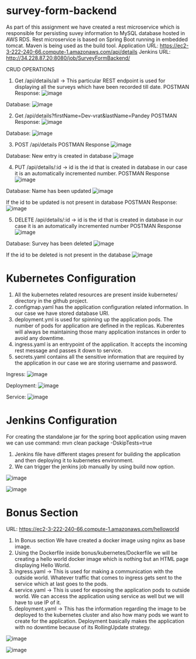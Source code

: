 ﻿# survey-form-backend
As part of this assignment we have created a rest microservice which is responsible for persisting suvey information to MySQL database hosted in AWS RDS.
Rest microservice is based on Spring Boot running in embedded tomcat. Maven is being used as the build tool.
Application URL: https://ec2-3-222-240-66.compute-1.amazonaws.com/api/details
Jenkins URL: http://34.228.87.20:8080/job/SurveyFormBackend/

CRUD OPERATIONS
1) Get /api/details/all -> This particular REST endpoint is used for displaying all the surveys which have been recorded till date.
POSTMAN Response:
![image](https://github.com/dev-founder-titan/survey-form-backend/assets/79055244/7324e76b-bf68-4d6f-b9fc-da9c90d4bb4f)

Database:
![image](https://github.com/dev-founder-titan/survey-form-backend/assets/79055244/1992a3f8-a9fd-416d-8057-a8a3c947573b)

2) Get /api/details?firstName=Dev-vrat&lastName=Pandey
POSTMAN Response:
![image](https://github.com/dev-founder-titan/survey-form-backend/assets/79055244/b050ce3c-45e6-494d-967d-352360759b3f)

Database:
![image](https://github.com/dev-founder-titan/survey-form-backend/assets/79055244/349aaaf6-9c6f-4159-8f83-b3424ddf81a2)

3) POST /api/details
POSTMAN Response
![image](https://github.com/dev-founder-titan/survey-form-backend/assets/79055244/5685a2c0-0ac3-406c-aece-f12062053395)

Database: New entry is created in database
![image](https://github.com/dev-founder-titan/survey-form-backend/assets/79055244/4d4f2ee8-8ea6-4ebb-a0f1-f0a15aa40df6)

4) PUT /api/details/:id -> id is the id that is created in database in our case it is an automatically incremented number.
POSTMAN Response
![image](https://github.com/dev-founder-titan/survey-form-backend/assets/79055244/3746461c-4328-4fa3-92ce-616d78f28a67)

Database: Name has been updated
![image](https://github.com/dev-founder-titan/survey-form-backend/assets/79055244/7f1be447-d7df-4618-b9db-c2094a393926)

If the id to be updated is not present in database
POSTMAN Response:
![image](https://github.com/dev-founder-titan/survey-form-backend/assets/79055244/6514b5fc-e33c-4af9-930a-3d02aa8d55e7)


5) DELETE /api/details/:id -> id is the id that is created in database in our case it is an automatically incremented number
POSTMAN Response
![image](https://github.com/dev-founder-titan/survey-form-backend/assets/79055244/22d995a0-b331-468a-a968-ccb41edbd2b3)

Database: Survey has been deleted
![image](https://github.com/dev-founder-titan/survey-form-backend/assets/79055244/7033dccc-a7dd-4958-aeea-1a2a7684d130)

If the id to be deleted is not present in the database
![image](https://github.com/dev-founder-titan/survey-form-backend/assets/79055244/01309eca-1989-453b-b927-9444914feb32)

# Kubernetes Configuration
1) All the kubernetes related resources are present inside kubernetes/ directory in the github project.
2) configmap.yaml has the application configuration related information. In our case we have stored database URI.
3) deployment.yml is used for spinning up the application pods. The number of pods for application are defined in the replicas. Kuberentes will always be maintaining those many application instances in order to avoid any downtime.
4) ingress.yaml is an entrypoint of the application. It accepts the incoming rest message and passes it down to service.
5) secrets.yaml contains all the sensitive information that are required by the application in our case we are storing username and password.

Ingress:
![image](https://github.com/dev-founder-titan/survey-form-backend/assets/79055244/f8a5064b-5ffe-45b4-8cb2-ef22f57c9279)

Deployment:
![image](https://github.com/dev-founder-titan/survey-form-backend/assets/79055244/63e3a820-bdf3-424c-914a-8429f3d32fc5)

Service:
![image](https://github.com/dev-founder-titan/survey-form-backend/assets/79055244/68a74ee0-2c7a-45d0-a514-e0448f887e9a)

# Jenkins Configuration
For creating the standalone jar for the spring boot application using maven we can use command: mvn clean package -DskipTests=true
1) Jenkins file have different stages present for building the application and then deploying it to kubernetes environment.
2) We can trigger the jenkins job manually by using build now option.

![image](https://github.com/dev-founder-titan/survey-form-backend/assets/79055244/017a64ae-d166-4aa4-8d99-3101307d7f2a)

![image](https://github.com/dev-founder-titan/survey-form-backend/assets/79055244/149cb45d-e643-4853-a997-7fde25e5e6a6)


# Bonus Section
URL: https://ec2-3-222-240-66.compute-1.amazonaws.com/helloworld
1) In Bonus section We have created a docker image using nginx as base image.
2) Using the Dockerfile inside bonus/kubernetes/Dockerfile we will be creating a hello world docker image which is nothing but an HTML page displaying Hello World.
3) ingress.yaml -> This is used for making a communication with the outside world. Whatever traffic that comes to ingress gets sent to the service which at last goes to the pods.
4) service.yaml -> This is used for exposing the application pods to outside world. We can access the application using service as well but we will have to use IP of it.
5) deployment.yaml -> This has the information regarding the image to be deployed to the kubernetes cluster and also how many pods we want to create for the application. Deployment basically makes the application with no downtime because of its RollingUpdate strategy.

![image](https://github.com/dev-founder-titan/survey-form-backend/assets/79055244/4d47438a-9c4b-4062-9407-5cf77cb4b3bc)

![image](https://github.com/dev-founder-titan/survey-form-backend/assets/79055244/1d0fc4bf-7114-48ee-a047-b71442273b12)
